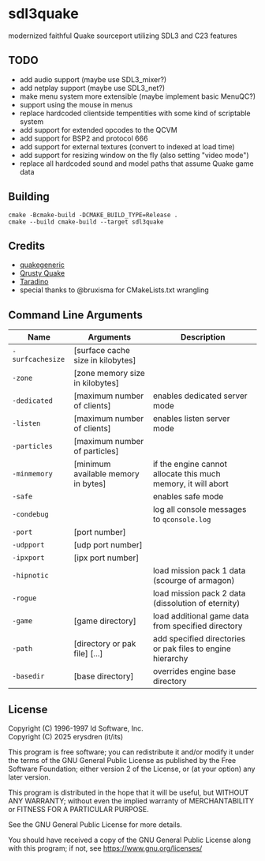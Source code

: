 # sdl3quake

modernized faithful Quake sourceport utilizing SDL3 and C23 features

## TODO

- add audio support (maybe use SDL3_mixer?)
- add netplay support (maybe use SDL3_net?)
- make menu system more extensible (maybe implement basic MenuQC?)
- support using the mouse in menus
- replace hardcoded clientside tempentities with some kind of scriptable system
- add support for extended opcodes to the QCVM
- add support for BSP2 and protocol 666
- add support for external textures (convert to indexed at load time)
- add support for resizing window on the fly (also setting "video mode")
- replace all hardcoded sound and model paths that assume Quake game data

## Building

```shell
cmake -Bcmake-build -DCMAKE_BUILD_TYPE=Release .
cmake --build cmake-build --target sdl3quake
```

## Credits

- [quakegeneric](https://github.com/erysdren/quakegeneric)
- [Qrusty Quake](https://github.com/cyanbun96/qrustyquake)
- [Taradino](https://github.com/fabiangreffrath/taradino/)
- special thanks to @bruxisma for CMakeLists.txt wrangling

## Command Line Arguments

| Name             | Arguments                             | Description                                                   |
|------------------|---------------------------------------|---------------------------------------------------------------|
| `-surfcachesize` | \[surface cache size in kilobytes\]   |                                                               |
| `-zone`          | \[zone memory size in kilobytes\]     |                                                               |
| `-dedicated`     | \[maximum number of clients\]         | enables dedicated server mode                                 |
| `-listen`        | \[maximum number of clients\]         | enables listen server mode                                    |
| `-particles`     | \[maximum number of particles\]       |                                                               |
| `-minmemory`     | \[minimum available memory in bytes\] | if the engine cannot allocate this much memory, it will abort |
| `-safe`          |                                       | enables safe mode                                             |
| `-condebug`      |                                       | log all console messages to `qconsole.log`                    |
| `-port`          | \[port number\]                       |                                                               |
| `-udpport`       | \[udp port number\]                   |                                                               |
| `-ipxport`       | \[ipx port number\]                   |                                                               |
| `-hipnotic`      |                                       | load mission pack 1 data (scourge of armagon)                 |
| `-rogue`         |                                       | load mission pack 2 data (dissolution of eternity)            |
| `-game`          | \[game directory\]                    | load additional game data from specified directory            |
| `-path`          | \[directory or pak file\] \[...\]     | add specified directories or pak files to engine hierarchy    |
| `-basedir`       | \[base directory\]                    | overrides engine base directory                               |

## License

Copyright (C) 1996-1997 Id Software, Inc.\
Copyright (C) 2025 erysdren (it/its)

This program is free software; you can redistribute it and/or
modify it under the terms of the GNU General Public License
as published by the Free Software Foundation; either version 2
of the License, or (at your option) any later version.

This program is distributed in the hope that it will be useful,
but WITHOUT ANY WARRANTY; without even the implied warranty of
MERCHANTABILITY or FITNESS FOR A PARTICULAR PURPOSE.

See the GNU General Public License for more details.

You should have received a copy of the GNU General Public License
along with this program; if not, see https://www.gnu.org/licenses/
